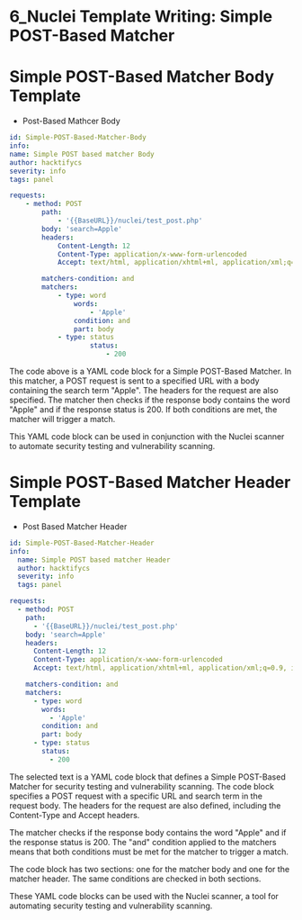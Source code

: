 # 6_Nuclei Template Writing: Simple POST-Based Matcher

# Simple POST-Based Matcher  Body Template

- Post-Based Mathcer Body

```yaml
id: Simple-POST-Based-Matcher-Body
info:
name: Simple POST based matcher Body 
author: hacktifycs 
severity: info 
tags: panel

requests:
	- method: POST 
		path:
			- '{{BaseURL}}/nuclei/test_post.php' 
		body: 'search=Apple' 
		headers:
			Content-Length: 12
			Content-Type: application/x-www-form-urlencoded
			Accept: text/html, application/xhtml+ml, application/xml;q=0.9, image/avif

		matchers-condition: and 
		matchers:
			- type: word 
				words:
					- 'Apple'
				condition: and 
				part: body
			- type: status 
					status:
						- 200
```

The code above is a YAML code block for a Simple POST-Based Matcher. In this matcher, a POST request is sent to a specified URL with a body containing the search term "Apple". The headers for the request are also specified. The matcher then checks if the response body contains the word "Apple" and if the response status is 200. If both conditions are met, the matcher will trigger a match.

This YAML code block can be used in conjunction with the Nuclei scanner to automate security testing and vulnerability scanning.

# Simple POST-Based Matcher  Header Template

- Post Based Matcher Header

```yaml
id: Simple-POST-Based-Matcher-Header
info:
  name: Simple POST based matcher Header
  author: hacktifycs
  severity: info
  tags: panel

requests:
  - method: POST
    path:
      - '{{BaseURL}}/nuclei/test_post.php'
    body: 'search=Apple'
    headers:
      Content-Length: 12
      Content-Type: application/x-www-form-urlencoded
      Accept: text/html, application/xhtml+ml, application/xml;q=0.9, image/avif

    matchers-condition: and
    matchers:
      - type: word
        words:
          - 'Apple'
        condition: and
        part: body
      - type: status
        status:
          - 200

```

The selected text is a YAML code block that defines a Simple POST-Based Matcher for security testing and vulnerability scanning. The code block specifies a POST request with a specific URL and search term in the request body. The headers for the request are also defined, including the Content-Type and Accept headers.

The matcher checks if the response body contains the word "Apple" and if the response status is 200. The "and" condition applied to the matchers means that both conditions must be met for the matcher to trigger a match.

The code block has two sections: one for the matcher body and one for the matcher header. The same conditions are checked in both sections.

These YAML code blocks can be used with the Nuclei scanner, a tool for automating security testing and vulnerability scanning.